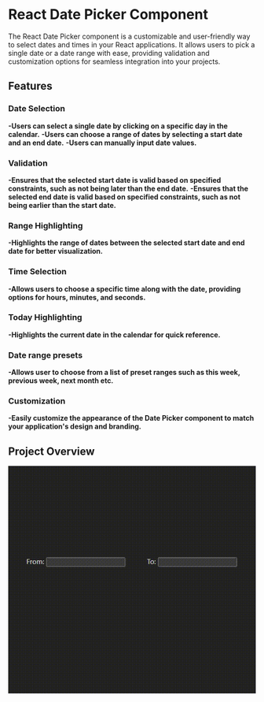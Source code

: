 # React Date Picker Component

The React Date Picker component is a customizable and user-friendly way to select dates and times in your React applications. It allows users to pick a single date or a date range with ease, providing validation and customization options for seamless integration into your projects.

## Features

### Date Selection

**-Users can select a single date by clicking on a specific day in the calendar.**
**-Users can choose a range of dates by selecting a start date and an end date.**
**-Users can manually input date values.**

### Validation

**-Ensures that the selected start date is valid based on specified constraints, such as not being later than the end date.**
**-Ensures that the selected end date is valid based on specified constraints, such as not being earlier than the start date.**

### Range Highlighting

**-Highlights the range of dates between the selected start date and end date for better visualization.**

### Time Selection

**-Allows users to choose a specific time along with the date, providing options for hours, minutes, and seconds.**

### Today Highlighting

**-Highlights the current date in the calendar for quick reference.**

### Date range presets
**-Allows user to choose from a list of preset ranges such as this week, previous week, next month etc.**

### Customization

**-Easily customize the appearance of the Date Picker component to match your application's design and branding.**

## Project Overview

![](04c53b61-2c71-41f0-9ca3-d108c831eb91.gif)
